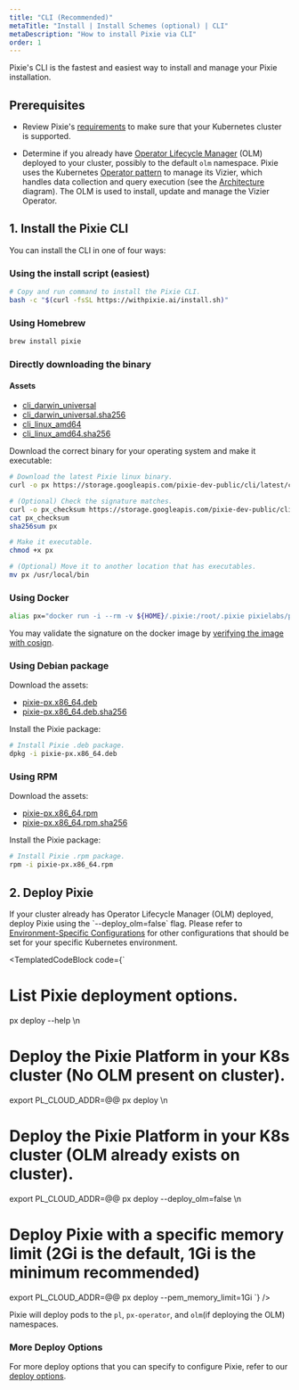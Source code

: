 ```yaml
---
title: "CLI (Recommended)"
metaTitle: "Install | Install Schemes (optional) | CLI"
metaDescription: "How to install Pixie via CLI"
order: 1
---
```


Pixie's CLI is the fastest and easiest way to install and manage your Pixie installation.

## Prerequisites

- Review Pixie's [requirements](/installing-pixie/requirements) to make sure that your Kubernetes cluster is supported.

- Determine if you already have [Operator Lifecycle Manager](https://docs.openshift.com/container-platform/4.5/operators/understanding/olm/olm-understanding-olm.html) (OLM) deployed to your cluster, possibly to the default `olm` namespace. Pixie uses the Kubernetes [Operator pattern](https://kubernetes.io/docs/concepts/extend-kubernetes/operator/) to manage its Vizier, which handles data collection and query execution (see the [Architecture](/about-pixie/what-is-pixie/#architecture) diagram). The OLM is used to install, update and manage the Vizier Operator.

## 1. Install the Pixie CLI

You can install the CLI in one of four ways:

### Using the install script (easiest)

```bash
# Copy and run command to install the Pixie CLI.
bash -c "$(curl -fsSL https://withpixie.ai/install.sh)"
```

### Using Homebrew

```bash
brew install pixie
```

### Directly downloading the binary

#### Assets

- [cli_darwin_universal](https://storage.googleapis.com/pixie-dev-public/cli/latest/cli_darwin_universal)
- [cli_darwin_universal.sha256](https://storage.googleapis.com/pixie-dev-public/cli/latest/cli_darwin_universal.sha256)
- [cli_linux_amd64](https://storage.googleapis.com/pixie-dev-public/cli/latest/cli_linux_amd64)
- [cli_linux_amd64.sha256](https://storage.googleapis.com/pixie-dev-public/cli/latest/cli_linux_amd64.sha256)

Download the correct binary for your operating system and make it executable:

```bash
# Download the latest Pixie linux binary.
curl -o px https://storage.googleapis.com/pixie-dev-public/cli/latest/cli_linux_amd64

# (Optional) Check the signature matches.
curl -o px_checksum https://storage.googleapis.com/pixie-dev-public/cli/latest/cli_linux_amd64.sha256
cat px_checksum
sha256sum px

# Make it executable.
chmod +x px

# (Optional) Move it to another location that has executables.
mv px /usr/local/bin
```

### Using Docker

```bash
alias px="docker run -i --rm -v ${HOME}/.pixie:/root/.pixie pixielabs/px"
```

You may validate the signature on the docker image by [verifying the image with cosign](/reference/admin/verifying-images/).

### Using Debian package

Download the assets:

- [pixie-px.x86_64.deb](https://storage.googleapis.com/pixie-dev-public/cli/latest/pixie-px.x86_64.deb)
- [pixie-px.x86_64.deb.sha256](https://storage.googleapis.com/pixie-dev-public/cli/latest/pixie-px.x86_64.deb.sha256)

Install the Pixie package:

```bash
# Install Pixie .deb package.
dpkg -i pixie-px.x86_64.deb
```

### Using RPM

Download the assets:

- [pixie-px.x86_64.rpm](https://storage.googleapis.com/pixie-dev-public/cli/latest/pixie-px.x86_64.rpm)
- [pixie-px.x86_64.rpm.sha256](https://storage.googleapis.com/pixie-dev-public/cli/latest/pixie-px.x86_64.rpm.sha256)

Install the Pixie package:

```bash
# Install Pixie .rpm package.
rpm -i pixie-px.x86_64.rpm
```

## 2. Deploy Pixie

<Alert variant="outlined" severity="info">
  If your cluster already has Operator Lifecycle Manager (OLM) deployed, deploy Pixie using the `--deploy_olm=false` flag.
</Alert>

<Alert variant="outlined" severity="info">
  Please refer to <a href="/reference/admin/environment-configs">Environment-Specific Configurations</a> for other configurations that should be set for your specific Kubernetes environment.
</Alert>

<TemplatedCodeBlock
  code={`
# List Pixie deployment options.
px deploy --help \n
# Deploy the Pixie Platform in your K8s cluster (No OLM present on cluster).
export PL_CLOUD_ADDR=@@
px deploy \n
# Deploy the Pixie Platform in your K8s cluster (OLM already exists on cluster).
export PL_CLOUD_ADDR=@@
px deploy --deploy_olm=false \n
# Deploy Pixie with a specific memory limit (2Gi is the default, 1Gi is the minimum recommended)
export PL_CLOUD_ADDR=@@
px deploy --pem_memory_limit=1Gi
  `}
/>

Pixie will deploy pods to the `pl`, `px-operator`, and `olm`(if deploying the OLM) namespaces.

### More Deploy Options

For more deploy options that you can specify to configure Pixie, refer to our [deploy options](/reference/admin/deploy-options).
